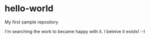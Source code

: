 # hello-world
My first sample repository

I'm searching the work to became happy with it. I beleive it exists! :-)
